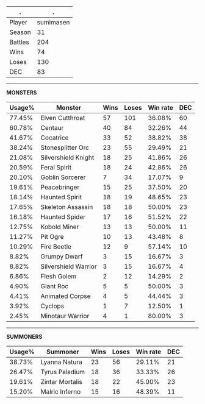 .|.
|-|-
Player|sumimasen
Season|31
Battles|204
Wins|74
Loses|130
DEC|83

---
**MONSTERS**

Usage%|Monster|Wins|Loses|Win rate|DEC|
-|-|-|-|-|-|
77.45%|Elven Cutthroat|57|101|36.08%|60|
60.78%|Centaur|40|84|32.26%|44|
41.67%|Cocatrice|33|52|38.82%|38|
38.24%|Stonesplitter Orc|23|55|29.49%|21|
21.08%|Silvershield Knight|18|25|41.86%|26|
20.59%|Feral Spirit|18|24|42.86%|26|
20.10%|Goblin Sorcerer|7|34|17.07%|9|
19.61%|Peacebringer|15|25|37.50%|20|
18.14%|Haunted Spirit|18|19|48.65%|23|
17.65%|Skeleton Assassin|18|18|50.00%|23|
16.18%|Haunted Spider|17|16|51.52%|22|
12.75%|Kobold Miner|13|13|50.00%|11|
11.27%|Pit Ogre|10|13|43.48%|8|
10.29%|Fire Beetle|12|9|57.14%|10|
8.82%|Grumpy Dwarf|3|15|16.67%|3|
8.82%|Silvershield Warrior|3|15|16.67%|4|
6.86%|Flesh Golem|2|12|14.29%|2|
4.90%|Giant Roc|5|5|50.00%|3|
4.41%|Animated Corpse|4|5|44.44%|3|
3.92%|Cyclops|1|7|12.50%|1|
2.45%|Minotaur Warrior|4|1|80.00%|3|

---
**SUMMONERS**

Usage%|Summoner|Wins|Loses|Win rate|DEC|
-|-|-|-|-|-|
38.73%|Lyanna Natura|23|56|29.11%|21|
26.47%|Tyrus Paladium|18|36|33.33%|26|
19.61%|Zintar Mortalis|18|22|45.00%|23|
15.20%|Malric Inferno|15|16|48.39%|11|
